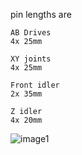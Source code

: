 pin lengths are 
```
AB Drives
4x 25mm

XY joints
4x 25mm

Front idler
2x 35mm

Z idler
4x 20mm 
```

![image1](./Images/20220628_072559.jpg)
